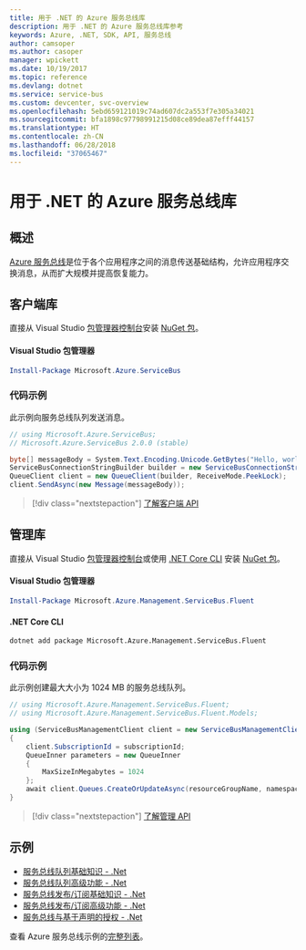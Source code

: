 ```yaml
---
title: 用于 .NET 的 Azure 服务总线库
description: 用于 .NET 的 Azure 服务总线库参考
keywords: Azure, .NET, SDK, API, 服务总线
author: camsoper
ms.author: casoper
manager: wpickett
ms.date: 10/19/2017
ms.topic: reference
ms.devlang: dotnet
ms.service: service-bus
ms.custom: devcenter, svc-overview
ms.openlocfilehash: 5ebd659121019c74ad607dc2a553f7e305a34021
ms.sourcegitcommit: bfa1898c97798991215d08ce89dea87efff44157
ms.translationtype: HT
ms.contentlocale: zh-CN
ms.lasthandoff: 06/28/2018
ms.locfileid: "37065467"
---
```

# <a name="azure-service-bus-libraries-for-net"></a>用于 .NET 的 Azure 服务总线库

## <a name="overview"></a>概述

[Azure 服务总线](https://docs.microsoft.com/azure/service-bus-messaging/service-bus-messaging-overview)是位于各个应用程序之间的消息传送基础结构，允许应用程序交换消息，从而扩大规模并提高恢复能力。

## <a name="client-library"></a>客户端库

直接从 Visual Studio [包管理器控制台][PackageManager]安装 [NuGet 包](https://www.nuget.org/packages/Microsoft.Azure.ServiceBus)。

#### <a name="visual-studio-package-manager"></a>Visual Studio 包管理器

```powershell
Install-Package Microsoft.Azure.ServiceBus
```

### <a name="code-example"></a>代码示例

此示例向服务总线队列发送消息。

```csharp
// using Microsoft.Azure.ServiceBus;
// Microsoft.Azure.ServiceBus 2.0.0 (stable)

byte[] messageBody = System.Text.Encoding.Unicode.GetBytes("Hello, world!");
ServiceBusConnectionStringBuilder builder = new ServiceBusConnectionStringBuilder(connectionString);
QueueClient client = new QueueClient(builder, ReceiveMode.PeekLock);
client.SendAsync(new Message(messageBody));
```

> [!div class="nextstepaction"]
> [了解客户端 API](/dotnet/api/overview/azure/servicebus/client)


## <a name="management-library"></a>管理库

直接从 Visual Studio [包管理器控制台][PackageManager]或使用 [.NET Core CLI][DotNetCLI] 安装 [NuGet 包](https://www.nuget.org/packages/Microsoft.Azure.Management.ServiceBus.Fluent)。

#### <a name="visual-studio-package-manager"></a>Visual Studio 包管理器

```powershell
Install-Package Microsoft.Azure.Management.ServiceBus.Fluent
```

#### <a name="net-core-cli"></a>.NET Core CLI

```bash
dotnet add package Microsoft.Azure.Management.ServiceBus.Fluent
```

### <a name="code-example"></a>代码示例

此示例创建最大大小为 1024 MB 的服务总线队列。

```csharp
// using Microsoft.Azure.Management.ServiceBus.Fluent;
// using Microsoft.Azure.Management.ServiceBus.Fluent.Models;

using (ServiceBusManagementClient client = new ServiceBusManagementClient(credentials))
{
    client.SubscriptionId = subscriptionId;
    QueueInner parameters = new QueueInner
    {
        MaxSizeInMegabytes = 1024
    };
    await client.Queues.CreateOrUpdateAsync(resourceGroupName, namespaceName, queueName, parameters);
}
```

> [!div class="nextstepaction"]
> [了解管理 API](/dotnet/api/overview/azure/servicebus/management)

## <a name="samples"></a>示例

- [服务总线队列基础知识 - .Net](https://azure.microsoft.com/resources/samples/service-bus-dotnet-manage-queue-with-basic-features/)
- [服务总线队列高级功能 - .Net](https://azure.microsoft.com/resources/samples/service-bus-dotnet-manage-queue-with-advanced-features/)
- [服务总线发布/订阅基础知识 - .Net](https://azure.microsoft.com/resources/samples/service-bus-dotnet-manage-publish-subscribe-with-basic-features/)
- [服务总线发布/订阅高级功能 - .Net](https://azure.microsoft.com/resources/samples/service-bus-dotnet-manage-publish-subscribe-with-advanced-features/)
- [服务总线与基于声明的授权 - .Net](https://azure.microsoft.com/resources/samples/service-bus-dotnet-manage-with-claims-based-authorization/)

查看 Azure 服务总线示例的[完整列表](https://azure.microsoft.com/resources/samples/?term=service+bus)。


[PackageManager]: https://docs.microsoft.com/nuget/tools/package-manager-console
[DotNetCLI]: https://docs.microsoft.com/dotnet/core/tools/dotnet-add-package
